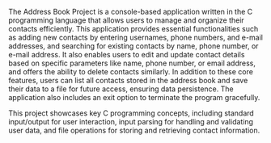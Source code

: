 The Address Book Project is a console-based application written in the C programming language that allows users to manage and organize their contacts efficiently. This application provides essential functionalities such as adding new contacts by entering usernames, phone numbers, and e-mail addresses, and searching for existing contacts by name, phone number, or e-mail address. It also enables users to edit and update contact details based on specific parameters like name, phone number, or email address, and offers the ability to delete contacts similarly. In addition to these core features, users can list all contacts stored in the address book and save their data to a file for future access, ensuring data persistence. The application also includes an exit option to terminate the program gracefully.

This project showcases key C programming concepts, including standard input/output for user interaction, input parsing for handling and validating user data, and file operations for storing and retrieving contact information.
